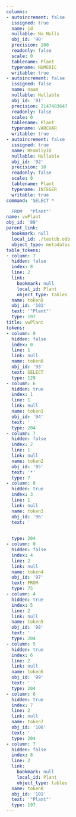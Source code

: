 ```yaml
---
columns:
- autoincrement: false
  issigned: true
  name: id
  nullable: No_Nulls
  obj_id: '90'
  precision: 100
  readonly: false
  scale: 0
  tablename: Plant
  typename: NUMERIC
  writable: true
- autoincrement: false
  issigned: false
  name: naam
  nullable: Nullable
  obj_id: '91'
  precision: 2147483647
  readonly: false
  scale: 0
  tablename: Plant
  typename: VARCHAR
  writable: true
- autoincrement: false
  issigned: true
  name: RFamliyID
  nullable: Nullable
  obj_id: '92'
  precision: 10
  readonly: false
  scale: 0
  tablename: Plant
  typename: INTEGER
  writable: true
command: 'SELECT *

  FROM   "Plant"'
name: vwPlant
obj_id: '89'
parent_link:
  bookmark: null
  local_id: ./testdb.odb
  object_type: metadatas
table_tokens:
- column: 7
  hidden: false
  index: 8
  line: 2
  link:
    bookmark: null
    local_id: Plant
    object_type: tables
  name: token8
  obj_id: '101'
  text: '"Plant"'
  type: 197
title: vwPlant
tokens:
- column: 0
  hidden: false
  index: 0
  line: 1
  link: null
  name: token0
  obj_id: '93'
  text: SELECT
  type: 129
- column: 6
  hidden: true
  index: 1
  line: 1
  link: null
  name: token1
  obj_id: '94'
  text: ' '
  type: 204
- column: 7
  hidden: false
  index: 2
  line: 1
  link: null
  name: token2
  obj_id: '95'
  text: '*'
  type: 7
- column: 8
  hidden: true
  index: 3
  line: 1
  link: null
  name: token3
  obj_id: '96'
  text: '

    '
  type: 204
- column: 0
  hidden: false
  index: 4
  line: 2
  link: null
  name: token4
  obj_id: '97'
  text: FROM
  type: 75
- column: 4
  hidden: true
  index: 5
  line: 2
  link: null
  name: token5
  obj_id: '98'
  text: ' '
  type: 204
- column: 5
  hidden: true
  index: 6
  line: 2
  link: null
  name: token6
  obj_id: '99'
  text: ' '
  type: 204
- column: 6
  hidden: true
  index: 7
  line: 2
  link: null
  name: token7
  obj_id: '100'
  text: ' '
  type: 204
- column: 7
  hidden: false
  index: 8
  line: 2
  link:
    bookmark: null
    local_id: Plant
    object_type: tables
  name: token8
  obj_id: '101'
  text: '"Plant"'
  type: 197
---
```

